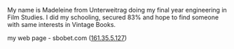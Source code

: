 My name is Madeleine from Unterweitrag doing my final year engineering
in Film Studies. I did my schooling, secured 83% and hope to find
someone with same interests in Vintage Books.

my web page - sbobet.com ([161.35.5.127](http://161.35.5.127/))